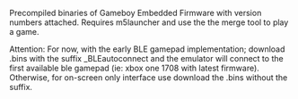 Precompiled binaries of Gameboy Embedded Firmware with version numbers attached. Requires m5launcher and use the the merge tool to play a game.

Attention: For now, with the early BLE gamepad implementation; download .bins with the suffix _BLEautoconnect and the emulator will connect to the
first available ble gamepad (ie: xbox one 1708 with latest firmware). Otherwise, for on-screen only interface use download the .bins without the suffix.
